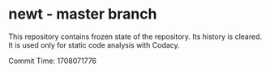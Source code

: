 # newt - master branch

This repository contains frozen state of the repository.
Its history is cleared. It is used only for static code
analysis with Codacy.

Commit Time: 1708071776